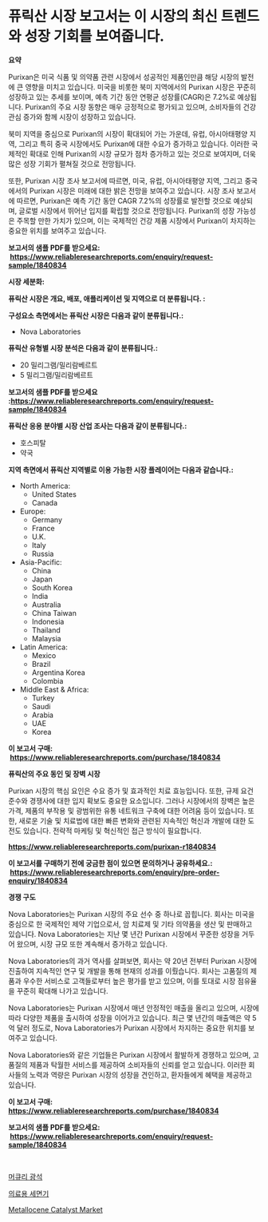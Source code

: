 <p><h1>퓨릭산 시장 보고서는 이 시장의 최신 트렌드와 성장 기회를 보여줍니다.</h1></p><p><strong>요약</strong></p>
<p><p>Purixan은 미국 식품 및 의약품 관련 시장에서 성공적인 제품인만큼 해당 시장의 발전에 큰 영향을 미치고 있습니다. 미국을 비롯한 북미 지역에서의 Purixan 시장은 꾸준히 성장하고 있는 추세를 보이며, 예측 기간 동안 연평균 성장률(CAGR)은 7.2%로 예상됩니다. Purixan의 주요 시장 동향은 매우 긍정적으로 평가되고 있으며, 소비자들의 건강 관심 증가와 함께 시장이 성장하고 있습니다. </p><p>북미 지역을 중심으로 Purixan의 시장이 확대되어 가는 가운데, 유럽, 아시아태평양 지역, 그리고 특히 중국 시장에서도 Purixan에 대한 수요가 증가하고 있습니다. 이러한 국제적인 확대로 인해 Purixan의 시장 규모가 점차 증가하고 있는 것으로 보여지며, 더욱 많은 성장 기회가 펼쳐질 것으로 전망됩니다.</p><p>또한, Purixan 시장 조사 보고서에 따르면, 미국, 유럽, 아시아태평양 지역, 그리고 중국에서의 Purixan 시장은 미래에 대한 밝은 전망을 보여주고 있습니다. 시장 조사 보고서에 따르면, Purixan은 예측 기간 동안 CAGR 7.2%의 성장률로 발전할 것으로 예상되며, 글로벌 시장에서 뛰어난 입지를 확립할 것으로 전망됩니다. Purixan의 성장 가능성은 주목할 만한 가치가 있으며, 이는 국제적인 건강 제품 시장에서 Purixan이 차지하는 중요한 위치를 보여주고 있습니다.</p></p>
<p><strong>보고서의 샘플 PDF를 받으세요: &nbsp;<a href="https://www.reliableresearchreports.com/enquiry/request-sample/1840834">https://www.reliableresearchreports.com/enquiry/request-sample/1840834</a></strong></p>
<p><strong>시장 세분화:</strong></p>
<p><strong> 퓨릭산 시장은 개요, 배포, 애플리케이션 및 지역으로 더 분류됩니다. :</strong></p>
<p><strong>구성요소 측면에서는 퓨릭산 시장은 다음과 같이 분류됩니다.:</strong></p>
<p><ul><li>Nova Laboratories</li></ul></p>
<p><strong> 퓨릭산 유형별 시장 분석은 다음과 같이 분류됩니다.:</strong></p>
<p><ul><li>20 밀리그램/밀리람베르트</li><li>5 밀리그램/밀리람베르트</li></ul></p>
<p><strong>보고서의 샘플 PDF를 받으세요 :<a href="https://www.reliableresearchreports.com/enquiry/request-sample/1840834">https://www.reliableresearchreports.com/enquiry/request-sample/1840834</a></strong></p>
<p><strong> 퓨릭산 응용 분야별 시장 산업 조사는 다음과 같이 분류됩니다.:</strong></p>
<p><ul><li>호스피탈</li><li>약국</li></ul></p>
<p><strong>지역 측면에서 퓨릭산 지역별로 이용 가능한 시장 플레이어는 다음과 같습니다.:</strong></p>
<p><ul>
    <li>
        North America:
        <ul>
            <li>United States</li>
            <li>Canada</li>
        </ul>
    </li>
    <li>
        Europe:
        <ul>
            <li>Germany</li>
            <li>France</li>
            <li>U.K.</li>
            <li>Italy</li>
            <li>Russia</li>
        </ul>
    </li>
    <li>
        Asia-Pacific:
        <ul>
            <li>China</li>
            <li>Japan</li>
            <li>South Korea</li>
            <li>India</li>
            <li>Australia</li>
            <li>China Taiwan</li>
            <li>Indonesia</li>
            <li>Thailand</li>
            <li>Malaysia</li>
        </ul>
    </li>
    <li>
        Latin America:
        <ul>
            <li>Mexico</li>
            <li>Brazil</li>
            <li>Argentina Korea</li>
            <li>Colombia</li>
        </ul>
    </li>
    <li>
        Middle East & Africa:
        <ul>
            <li>Turkey</li>
            <li>Saudi</li>
            <li>Arabia</li>
            <li>UAE</li>
            <li>Korea</li>
        </ul>
    </li>
    </ul></p>
<p><strong>이 보고서 구매: &nbsp;<a href="https://www.reliableresearchreports.com/purchase/1840834">https://www.reliableresearchreports.com/purchase/1840834</a></strong></p>
<p><strong>퓨릭산의 주요 동인 및 장벽 시장</strong></p>
<p><p>Purixan 시장의 핵심 요인은 수요 증가 및 효과적인 치료 효능입니다. 또한, 규제 요건 준수와 경쟁사에 대한 입지 확보도 중요한 요소입니다. 그러나 시장에서의 장벽은 높은 가격, 제품의 부작용 및 광범위한 유통 네트워크 구축에 대한 어려움 등이 있습니다. 또한, 새로운 기술 및 치료법에 대한 빠른 변화와 관련된 지속적인 혁신과 개발에 대한 도전도 있습니다. 전략적 마케팅 및 혁신적인 접근 방식이 필요합니다.</p></p>
<p><strong><a href="https://www.reliableresearchreports.com/purixan-r1840834">https://www.reliableresearchreports.com/purixan-r1840834</a></strong></p>
<p><strong>이 보고서를 구매하기 전에 궁금한 점이 있으면 문의하거나 공유하세요.: &nbsp;<a href="https://www.reliableresearchreports.com/enquiry/pre-order-enquiry/1840834">https://www.reliableresearchreports.com/enquiry/pre-order-enquiry/1840834</a></strong></p>
<p><strong>경쟁 구도</strong></p>
<p><p>Nova Laboratories는 Purixan 시장의 주요 선수 중 하나로 꼽힙니다. 회사는 미국을 중심으로 한 국제적인 제약 기업으로서, 암 치료제 및 기타 의약품을 생산 및 판매하고 있습니다. Nova Laboratories는 지난 몇 년간 Purixan 시장에서 꾸준한 성장을 거두어 왔으며, 시장 규모 또한 계속해서 증가하고 있습니다.</p><p>Nova Laboratories의 과거 역사를 살펴보면, 회사는 약 20년 전부터 Purixan 시장에 진출하여 지속적인 연구 및 개발을 통해 현재의 성과를 이뤘습니다. 회사는 고품질의 제품과 우수한 서비스로 고객들로부터 높은 평가를 받고 있으며, 이를 토대로 시장 점유율을 꾸준히 확대해 나가고 있습니다.</p><p>Nova Laboratories는 Purixan 시장에서 매년 안정적인 매출을 올리고 있으며, 시장에 따라 다양한 제품을 출시하여 성장을 이어가고 있습니다. 최근 몇 년간의 매출액은 약 5억 달러 정도로, Nova Laboratories가 Purixan 시장에서 차지하는 중요한 위치를 보여주고 있습니다.</p><p>Nova Laboratories와 같은 기업들은 Purixan 시장에서 활발하게 경쟁하고 있으며, 고품질의 제품과 탁월한 서비스를 제공하여 소비자들의 신뢰를 얻고 있습니다. 이러한 회사들의 노력과 역량은 Purixan 시장의 성장을 견인하고, 환자들에게 혜택을 제공하고 있습니다.</p></p>
<p><strong>이 보고서 구매: &nbsp; <a href="https://www.reliableresearchreports.com/purchase/1840834">https://www.reliableresearchreports.com/purchase/1840834</a></strong></p>
<p><strong>보고서의 샘플 PDF를 받으세요: &nbsp;<a href="https://www.reliableresearchreports.com/enquiry/request-sample/1840834">https://www.reliableresearchreports.com/enquiry/request-sample/1840834</a></strong><strong></strong></p>
<p>&nbsp;</p>
<p><p><a href="https://github.com/lkwggful07722/Market-Research-Report-List-1/blob/main/642082335915.md">머큐리 광석</a></p><p><a href="https://github.com/giancarlo642004/Market-Research-Report-List-1/blob/main/677681435914.md">의료용 세면기</a></p><p><a href="https://issuu.com/reportprime-2/docs/metallocene-catalyst-market-size-2030.pptx">Metallocene Catalyst Market</a></p></p>